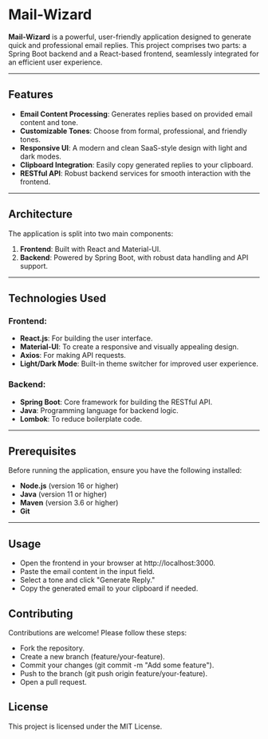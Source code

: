 # Mail-Wizard

**Mail-Wizard** is a powerful, user-friendly application designed to generate quick and professional email replies. This project comprises two parts: a Spring Boot backend and a React-based frontend, seamlessly integrated for an efficient user experience.

---

## Features

- **Email Content Processing**: Generates replies based on provided email content and tone.
- **Customizable Tones**: Choose from formal, professional, and friendly tones.
- **Responsive UI**: A modern and clean SaaS-style design with light and dark modes.
- **Clipboard Integration**: Easily copy generated replies to your clipboard.
- **RESTful API**: Robust backend services for smooth interaction with the frontend.

---

## Architecture

The application is split into two main components:

1. **Frontend**: Built with React and Material-UI.
2. **Backend**: Powered by Spring Boot, with robust data handling and API support.

---

## Technologies Used

### Frontend:
- **React.js**: For building the user interface.
- **Material-UI**: To create a responsive and visually appealing design.
- **Axios**: For making API requests.
- **Light/Dark Mode**: Built-in theme switcher for improved user experience.

### Backend:
- **Spring Boot**: Core framework for building the RESTful API.
- **Java**: Programming language for backend logic.
- **Lombok**: To reduce boilerplate code.

---

## Prerequisites

Before running the application, ensure you have the following installed:

- **Node.js** (version 16 or higher)
- **Java** (version 11 or higher)
- **Maven** (version 3.6 or higher)
- **Git**

---
## Usage
- Open the frontend in your browser at http://localhost:3000.
- Paste the email content in the input field.
- Select a tone and click "Generate Reply."
- Copy the generated email to your clipboard if needed.

## Contributing
Contributions are welcome! Please follow these steps:

- Fork the repository.
- Create a new branch (feature/your-feature).
- Commit your changes (git commit -m "Add some feature").
- Push to the branch (git push origin feature/your-feature).
- Open a pull request.

## License
This project is licensed under the MIT License.
